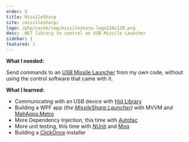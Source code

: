 ```yaml
---
order: 5
title: MissileSharp
site: /missilesharp/
logo: /php/cache/img/missilesharp-logo128x128.png
desc: .NET library to control an USB Missile Launcher
sidebar: 1
featured: 1
---
```


**What I needed:**

Send commands to an [USB Missile Launcher](http://www.dreamcheeky.com/thunder-missile-launcher) from my own code, without using the control software that came with it.

**What I learned:**

- Communicating with an USB device with [Hid Library](https://github.com/mikeobrien/HidLibrary)
- Building a WPF app *(the [MissileSharp Launcher](/missilesharp/#launcher))* with MVVM and [MahApps.Metro](http://mahapps.com/MahApps.Metro/)
- More Dependency Injection, this time with [Autofac](http://autofac.org)
- More unit testing, this time with [NUnit](http://nunit.org/) and [Moq](https://github.com/moq/moq4)
- Building a [ClickOnce](http://msdn.microsoft.com/en-us/library/t71a733d.aspx) installer